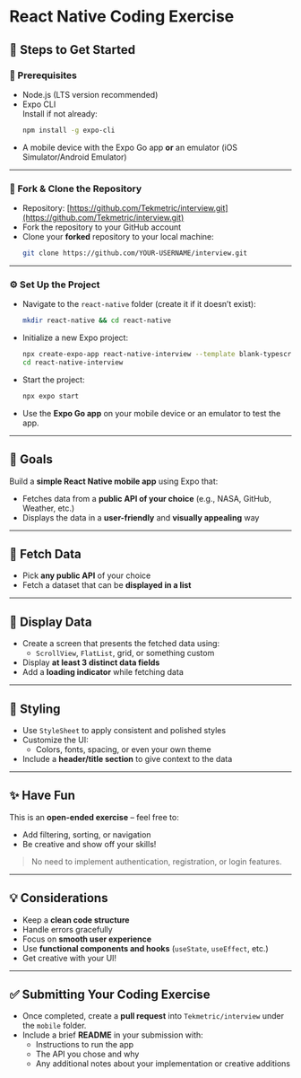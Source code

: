 # React Native Coding Exercise

## 🚀 Steps to Get Started

### 🔧 Prerequisites
- Node.js (LTS version recommended)
- Expo CLI  
  Install if not already:  
  ```bash
  npm install -g expo-cli
  ```
- A mobile device with the Expo Go app **or** an emulator (iOS Simulator/Android Emulator)

---

### 📁 Fork & Clone the Repository

- Repository: [https://github.com/Tekmetric/interview.git](https://github.com/Tekmetric/interview.git)
- Fork the repository to your GitHub account
- Clone your **forked** repository to your local machine:
  ```bash
  git clone https://github.com/YOUR-USERNAME/interview.git
  ```

---

### ⚙️ Set Up the Project

- Navigate to the `react-native` folder (create it if it doesn’t exist):
  ```bash
  mkdir react-native && cd react-native
  ```

- Initialize a new Expo project:
  ```bash
  npx create-expo-app react-native-interview --template blank-typescript
  cd react-native-interview
  ```

- Start the project:
  ```bash
  npx expo start
  ```

- Use the **Expo Go app** on your mobile device or an emulator to test the app.

---

## 🎯 Goals

Build a **simple React Native mobile app** using Expo that:

- Fetches data from a **public API of your choice** (e.g., NASA, GitHub, Weather, etc.)
- Displays the data in a **user-friendly** and **visually appealing** way

---

## 📡 Fetch Data

- Pick **any public API** of your choice  
- Fetch a dataset that can be **displayed in a list**

---

## 📱 Display Data

- Create a screen that presents the fetched data using:
  - `ScrollView`, `FlatList`, grid, or something custom
- Display **at least 3 distinct data fields**
- Add a **loading indicator** while fetching data

---

## 🎨 Styling

- Use `StyleSheet` to apply consistent and polished styles
- Customize the UI:
  - Colors, fonts, spacing, or even your own theme
- Include a **header/title section** to give context to the data

---

## ✨ Have Fun

This is an **open-ended exercise** – feel free to:

- Add filtering, sorting, or navigation
- Be creative and show off your skills!

> No need to implement authentication, registration, or login features.

---

## 💡 Considerations

- Keep a **clean code structure**
- Handle errors gracefully
- Focus on **smooth user experience**
- Use **functional components and hooks** (`useState`, `useEffect`, etc.)
- Get creative with your UI!

---

## ✅ Submitting Your Coding Exercise

- Once completed, create a **pull request** into `Tekmetric/interview` under the `mobile` folder.
- Include a brief **README** in your submission with:
  - Instructions to run the app
  - The API you chose and why
  - Any additional notes about your implementation or creative additions
